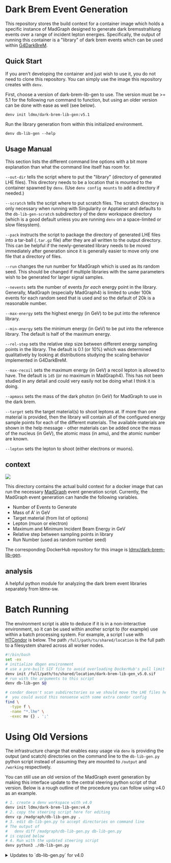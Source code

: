 
# Dark Brem Event Generation
This repository stores the build context for a container image which holds a specific instance of MadGraph
designed to generate dark bremsstrahlung events over a range of incident lepton energies. Specifically,
the output of running this container is a "library" of dark brem events which can be used within
[G4DarkBreM](https://github.com/LDMX-Software/G4DarkBreM).

## Quick Start
If you aren't developing the container and just wish to use it,
you do not need to clone this repository.
You can simply use the image this repository creates with `denv`.

First, choose a version of dark-brem-lib-gen to use.
The version must be >= 5.1 for the following run command to function,
but using an older version can be done with ease as well (see below).
```
denv init ldmx/dark-brem-lib-gen:v5.1
```

Run the library generation from within this initialized environment.
```
denv db-lib-gen --help
```

## Usage Manual
This section lists the different command line options with a bit more explanation than what the command line itself has room for.

`--out-dir` tells the script where to put the "library" (directory of generated LHE files). This directory needs to be a location that is mounted to the container spawned by `denv`. (Use `denv config mounts` to add a directory if needed.)

`--scratch` tells the script where to put scratch files. The scratch directory is only necessary when running with Singularity or Apptainer and defaults to the `db-lib-gen-scratch` subdirectory of the denv workspace directory (which is a good default unless you are running `denv` on a space-limited or slow filesystem).

`--pack` instructs the script to package the directory of generated LHE files into a tar-ball (`.tar.gz` file) after they are all written to the output directory. This can be helpful if the newly-generated library needs to be moved immediately after generation since it is generally easier to move only one file that a directory of files.

`--run` changes the run number for MadGraph which is used as its random seed. This should be changed if multiple libraries with the same parameters wish to be generated for larger signal samples.

`--nevents` sets the number of events _for each_ energy point in the library. Generally, MadGraph (especially MadGraph4) is limited to under 100k events for each random seed that is used and so the default of 20k is a reasonable number.

`--max-energy` sets the highest energy (in GeV) to be put into the reference library.

`--min-energy` sets the minimum energy (in GeV) to be put into the reference library. The default is half of the maximum energy.

`--rel-step` sets the relative step size between different energy sampling points in the library. The default is 0.1 (or 10%) which was determined qualitatively by looking at distributions studying the scaling behavior implemented in G4DarkBreM.

`--max-recoil` sets the maximum energy (in GeV) a recoil lepton is allowed to have. The default is `1d5` (or no maximum in MadGraph4). This has not been studied in any detail and could very easily not be doing what I think it is doing.

`--apmass` sets the mass of the dark photon (in GeV) for MadGraph to use in the dark brem.

`--target` sets the target material(s) to shoot leptons at. If more than one material is provided, then the library will contain all of the configured energy sample points for each of the different materials. The available materials are shown in the help message - other materials can be added once the mass of the nucleus (in GeV), the atomic mass (in amu), and the atomic number are known.

`--lepton` sets the lepton to shoot (either electrons or muons).

## context

<a href="https://github.com/LDMX-Software/dark-brem-lib-gen/actions" alt="Actions">
    <img src="https://github.com/LDMX-Software/dark-brem-lib-gen/workflows/CI/badge.svg" />
</a>

This directory contains the actual build context for a docker image that can run the necessary [MadGraph](https://cp3.irmp.ucl.ac.be/projects/madgraph/) event generation script.
Currently, the MadGraph event generation can handle the following variables.

- Number of Events to Generate
- Mass of A' in GeV
- Target material (from list of options)
- Lepton (muon or electron)
- Maximum and Minimum Incident Beam Energy in GeV
- Relative step between sampling points in library
- Run Number (used as random number seed) 

The corresponding DockerHub repository for this image is [ldmx/dark-brem-lib-gen](https://hub.docker.com/repository/docker/ldmx/dark-brem-lib-gen).

## analysis
A helpful python module for analyzing the dark brem event libraries separately from ldmx-sw.

# Batch Running
The environment script is able to deduce if it is in a non-interactive environment, 
so it can be used within another script to (for example) use within a batch processing
system. For example, a script I use with [HTCondor](https://htcondor.readthedocs.io/en/latest/) 
is below. The path `/full/path/to/shared/location` is the full path to a filesystem shared
across all worker nodes.

```bash
#!/bin/bash
set -ex
# initialize dbgen environment
# use a pre-built SIF file to avoid overloading DockerHub's pull limit
denv init /full/path/to/shared/location/dark-brem-lib-gen_v5.0.sif
# run with the arguments to this script
denv db-lib-gen $@

# condor doesn't scan subdirectories so we should move the LHE files here
#  you could avoid this nonsense with some extra condor config
find \
  -type f \
  -name "*.lhe" \
  -exec mv {} . ';'
```

# Using Old Versions
The infrastructure change that enables easy usage via `denv` is providing
the output (and scatch) directories on the command line to the `db-lib-gen.py`
python script instead of assuming they are mounted to `/output` and `/working`
respectively.

You can still use an old version of the MadGraph event generation by making this
interface update to the central steering python script of that version.
Below is a rough outline of the procedure you can follow using v4.0 as an example.
```sh
# 1. create a denv workspace with v4.0
denv init ldmx/dark-brem-lib-gen:v4.0
# 2. copy the steering script here for editing
denv cp /madgraph/db-lib-gen.py .
# 3. edit db-lib-gen.py to accept directories on command line
# The output of
#   denv diff /madgraph/db-lib-gen.py db-lib-gen.py
# is copied below
# 4. Run with the updated steering script
denv python3 ./db-lib-gen.py
```

<details>
<summary>Updates to `db-lib-gen.py` for v4.0</summary>

```diff
--- /madgraph/db-lib-gen.py
+++ db-lib-gen.py
@@ -48,6 +48,10 @@
     parser = argparse.ArgumentParser('dbgen run',
             formatter_class=argparse.ArgumentDefaultsHelpFormatter)
     
+    from pathlib import Path
+    parser.add_argument('--out_dir',default=Path.home())
+    parser.add_argument('--scratch',default=(Path.home() / 'scratch'))
+
     parser.add_argument('--pack',default=False,action='store_true',
         help='Package the library into a tar-ball after it is written to the output directory.')
     parser.add_argument('--run',default=3000,type=int,
@@ -79,21 +83,21 @@
     if arg.min_energy is not None :
         min_energy = arg.min_energy
 
-    # user mounts output directory to specific location in container
-    out_dir = '/output'
-
     library_name=f'{arg.lepton}_{arg.target}_MaxE_{arg.max_energy}_MinE_{min_energy}_RelEStep_{arg.rel_step}_UndecayedAP_mA_{arg.apmass}_run_{arg.run}'
-    library_dir=os.path.join(out_dir,library_name)
+    library_dir= (arg.out_dir / library_name)
 
-    os.makedirs(out_dir    , exist_ok = True)
-    os.makedirs(library_dir, exist_ok = True)
+    arg.out_dir.mkdir(exist_ok=True)
+    library_dir.mkdir(exist_ok=True)
 
+    arg.out_dir = arg.out_dir.resolve()
+    library_dir = library_dir.resolve()
+
     # make sure we are in the correct directory
     os.chdir('/madgraph')
 
     if in_singularity() :
-        # move to /working_dir
-        new_working_dir=f'/working/{library_name}'
+        # move to scratch
+        new_working_dir = arg.scratch / library_dir
         shutil.copytree('/madgraph/',new_working_dir)
         os.chdir(new_working_dir)
     # done with movement
```

</details>
